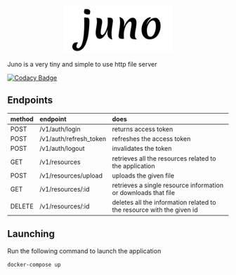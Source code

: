 <p align="center">
  <img src="./.assets/juno.png" alt="juno logo" width="250px"/>
</p>

Juno is a very tiny and simple to use http file server

[![Codacy Badge](https://app.codacy.com/project/badge/Grade/ec36623bbeee4ed5a51b0758bc4dc215)](https://www.codacy.com/manual/MensurOwary/juno?utm_source=github.com&amp;utm_medium=referral&amp;utm_content=MensurOwary/juno&amp;utm_campaign=Badge_Grade)

## Endpoints

| method    | endpoint                  | does                                                                      |
|:---       |:---                       | :---                                                                      |
|POST       |/v1/auth/login             | returns access token                                                      |
|POST       |/v1/auth/refresh_token     | refreshes the access token                                                |
|POST       |/v1/auth/logout            | invalidates the token                                                     |
|GET        |/v1/resources              | retrieves all the resources related to the application                    |
|POST       |/v1/resources/upload       | uploads the given file                                                    |
|GET        |/v1/resources/:id          | retrieves a single resource information or downloads that file            |
|DELETE     |/v1/resources/:id          | deletes all the information related to the resource with the given id     |

## Launching

Run the following command to launch the application

```shell script
docker-compose up
```